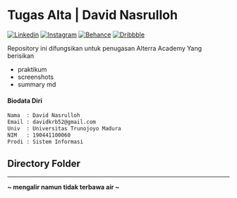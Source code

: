 # Tugas Alta | David Nasrulloh

[![Linkedin](https://badgen.net/badge/icon/linkedin?icon=linkedin&label)](https://www.linkedin.com/in/davidnasrulloh/) [![Instagram](https://badgen.net/badge/icon/instagram?icon=instagram&label)](https://www.instagram.com/davidnasrulloh_/) [![Behance](https://badgen.net/badge/icon/behance?icon=behance&label)](https://www.behance.net/davidnasrulloh) [![Dribbble](https://badgen.net/badge/icon/dribble?icon=dribbble&label)](https://dribbble.com/davidnasrulloh/shots)

Repository ini difungsikan untuk penugasan Alterra Academy Yang berisikan

- praktikum
- screenshots
- summary md

#### Biodata Diri

```sh
Nama  : David Nasrulloh
Email : davidkrb52@gmail.com
Univ  : Universitas Trunojoyo Madura
NIM   : 190441100060
Prodi : Sistem Informasi
```

## Directory Folder

-------

**~ mengalir namun tidak terbawa air ~**
